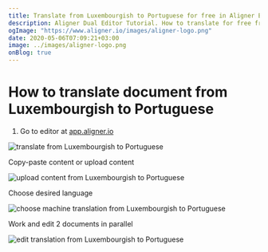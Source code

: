 ```yaml
---
title: Translate from Luxembourgish to Portuguese for free in Aligner Editor
description: Aligner Dual Editor Tutorial. How to translate for free from Luxembourgish to Portuguese. Aligner is multilingual document management platform. 
ogImage: "https://www.aligner.io/images/aligner-logo.png"
date: 2020-05-06T07:09:21+03:00
image: ../images/aligner-logo.png
onBlog: true
---
```


# How to translate document from Luxembourgish to Portuguese

1. Go to editor at [app.aligner.io](https://app.aligner.io "Aligner App web page")

![translate from Luxembourgish to Portuguese](../aligner-blank-editor.png "translate from Luxembourgish to Portuguese")

Copy-paste content or upload content

![upload content from Luxembourgish to Portuguese](../aligner-uploaded-document.png "upload content from Luxembourgish to Portuguese")

Choose desired language

![choose machine translation from Luxembourgish to Portuguese](../aligner-language-dropdown.png "choose machine translation from Luxembourgish to Portuguese")

Work and edit 2 documents in parallel

![edit translation from Luxembourgish to Portuguese](../aligner-double-sitded-editor.png "edit translation from Luxembourgish to Portuguese")

